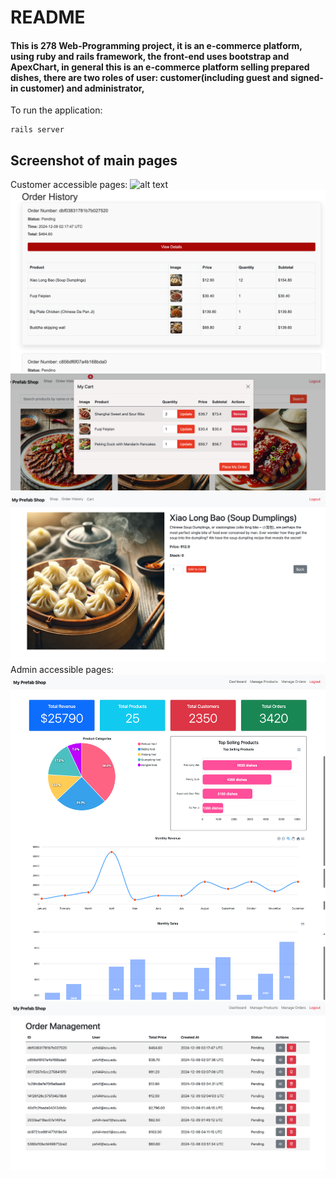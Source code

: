 # README

#### This is 278 Web-Programming project, it is an e-commerce platform, using ruby and rails framework, the front-end uses bootstrap and ApexChart, in general this is an e-commerce platform selling prepared dishes, there are two roles of user: customer(including guest and signed-in customer) and administrator,

To run the application:
```
rails server
```
## Screenshot of main pages
Customer accessible pages:
![alt text](app/assets/images/mainpage.png)
![alt text](app/assets/images/order.png)
![alt text](app/assets/images/cart.png)
![alt text](app/assets/images/detail.png)
Admin accessible pages:
![alt text](app/assets/images/admin-board.png)
![alt text](app/assets/images/admin-order.png)










